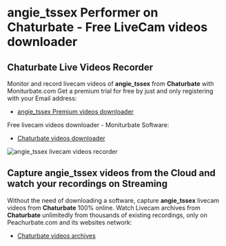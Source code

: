 # angie_tssex Performer on Chaturbate - Free LiveCam videos downloader

## Chaturbate Live Videos Recorder

Monitor and record livecam videos of **angie_tssex** from **Chaturbate** with Moniturbate.com
Get a premium trial for free by just and only registering with your Email address:
* [angie_tssex Premium videos downloader](https://moniturbate.com/request-demo-licence-key.html)

Free livecam videos downloader - Moniturbate Software:
* [Chaturbate videos downloader](https://moniturbate.com/moniturbate-download-software.html)

![angie_tssex livecam videos recorder](https://peachurnet.com/templates/moniturbate-software.png)


## Capture angie_tssex videos from the Cloud and watch your recordings on Streaming

Without the need of downloading a software, capture **angie_tssex** livecam videos from **Chaturbate** 100% online.
Watch Livecam archives from **Chaturbate** unlimitedly from thousands of existing recordings, only on Peachurbate.com and its websites network:
* [Chaturbate videos archives](https://peachurnet.com/)